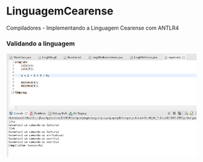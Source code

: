 # LinguagemCearense
Compiladores - Implementando a Linguagem Cearense com ANTLR4

### Validando a linguagem 
![](https://github.com/enivaldoqueiroz/LinguagemCearense/blob/main/Imagens/img0001.png)

